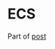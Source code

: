 # ECS

Part of [post](https://dev.to/aws-builders/my-first-experience-learning-terraform-and-amazon-ecs-aws-fargate-2p7l)
